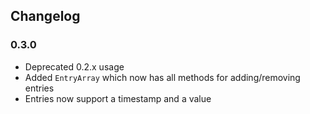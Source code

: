## Changelog ##

### 0.3.0 ###
* Deprecated 0.2.x usage
* Added `EntryArray` which now has all methods for adding/removing entries
* Entries now support a timestamp and a value

